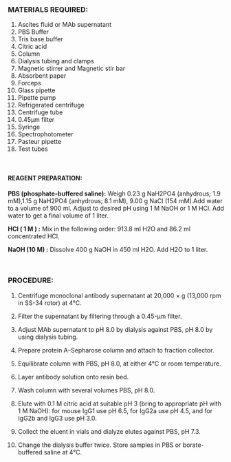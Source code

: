 ### MATERIALS REQUIRED:


1. Ascites fluid or MAb supernatant
2. PBS Buffer
3. Tris base buffer
4. Citric acid
5. Column
6. Dialysis tubing and clamps
7. Magnetic stirrer and Magnetic stir bar
8. Absorbent paper
9. Forceps
10. Glass pipette
11. Pipette pump
12. Refrigerated centrifuge
13. Centrifuge tube
14. 0.45µm filter
15. Syringe
16. Spectrophotometer
17. Pasteur pipette
18. Test tubes
 

&nbsp;


#### REAGENT PREPARATION:



**PBS (phosphate-buffered saline):** Weigh  0.23 g NaH2PO4 (anhydrous; 1.9 mM),1.15 g NaH2PO4 (anhydrous; 8.1 mM), 9.00 g NaCl (154 mM).Add water to a volume  of  900 ml. Adjust to desired pH  using 1 M NaOH or 1 M HCl. Add water to get a final volume of 1 liter.
 

**HCl ( 1 M ) :** Mix in the following order:  913.8 ml H2O  and 86.2 ml concentrated HCl.
 

**NaOH (10 M) :** Dissolve 400 g NaOH in 450 ml H2O. Add H2O to 1 liter.
 

&nbsp;


### PROCEDURE:

 

1. Centrifuge monoclonal antibody supernatant at 20,000 × g (13,000 rpm in SS-34 rotor)  at 4°C.
 

2. Filter the supernatant by filtering  through a 0.45-μm filter.
 

3. Adjust MAb supernatant to pH 8.0 by dialysis against PBS, pH 8.0 by using dialysis tubing.
 

4. Prepare protein A–Sepharose column and attach to fraction collector.
 

5. Equilibrate column with PBS, pH 8.0, at either 4°C or room temperature.
 

6. Layer antibody solution onto resin bed.
 

7. Wash column with several volumes PBS, pH 8.0.
 

8. Elute with 0.1 M citric acid at suitable pH 3 (bring to appropriate pH with 1 M NaOH): for mouse IgG1 use pH 6.5, for IgG2a use pH 4.5, and for IgG2b and IgG3 use pH 3.0.
 

9. Collect the eluent in vials and dialyze elutes  against PBS, pH 7.3.
 

10. Change the dialysis buffer twice. Store samples in PBS or borate-buffered saline at 4°C.
